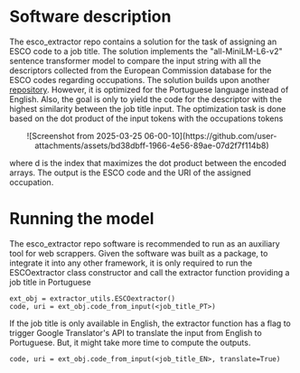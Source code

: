 # Software description
The esco_extractor repo contains a solution for the task of assigning an ESCO code to a job title. The solution implements the "all-MiniLM-L6-v2" sentence transformer model to compare the input string with all the descriptors collected from the European Commission database for the ESCO codes regarding occupations. The solution builds upon another [repository](https://github.com/KonstantinosPetrakis/esco-skill-extractor). However, it is optimized for the Portuguese language instead of English. Also, the goal is only to yield the code for the descriptor with the highest similarity between the job title input. The optimization task is done based on the dot product of the input tokens with the occupations tokens
<p align="center">
  ![Screenshot from 2025-03-25 06-00-10](https://github.com/user-attachments/assets/bd38dbff-1966-4e56-89ae-07d2f7f114b8)
</p>
where d is the index that maximizes the dot product between the encoded arrays. The output is the ESCO code and the URI of the assigned occupation.

# Running the model
The esco_extractor repo software is recommended to run as an auxiliary tool for web scrappers. Given the software was built as a package, to integrate it into any other framework, it is only required to run the ESCOextractor class constructor and call the extractor function providing a job title in Portuguese
```
ext_obj = extractor_utils.ESCOextractor()
code, uri = ext_obj.code_from_input(<job_title_PT>)
```
If the job title is only available in English, the extractor function has a flag to trigger Google Translator's API to translate the input from English to Portuguese. But, it might take more time to compute the outputs.
```
code, uri = ext_obj.code_from_input(<job_title_EN>, translate=True)
```
